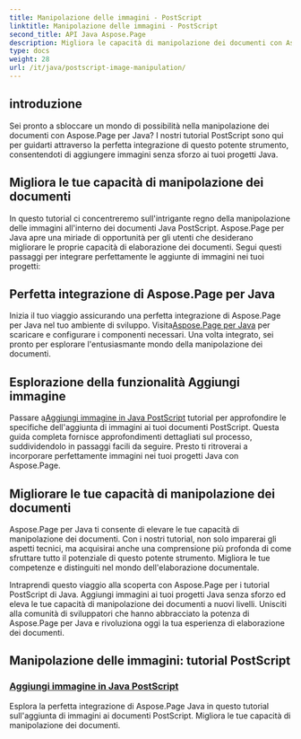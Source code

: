 ```yaml
---
title: Manipolazione delle immagini - PostScript
linktitle: Manipolazione delle immagini - PostScript
second_title: API Java Aspose.Page
description: Migliora le capacità di manipolazione dei documenti con Aspose.Page per Java. Tuffati nei nostri tutorial PostScript, impara ad aggiungere immagini in Java e migliora le tue capacità di creazione di documenti.
type: docs
weight: 28
url: /it/java/postscript-image-manipulation/
---
```


## introduzione

Sei pronto a sbloccare un mondo di possibilità nella manipolazione dei documenti con Aspose.Page per Java? I nostri tutorial PostScript sono qui per guidarti attraverso la perfetta integrazione di questo potente strumento, consentendoti di aggiungere immagini senza sforzo ai tuoi progetti Java.

## Migliora le tue capacità di manipolazione dei documenti

In questo tutorial ci concentreremo sull'intrigante regno della manipolazione delle immagini all'interno dei documenti Java PostScript. Aspose.Page per Java apre una miriade di opportunità per gli utenti che desiderano migliorare le proprie capacità di elaborazione dei documenti. Segui questi passaggi per integrare perfettamente le aggiunte di immagini nei tuoi progetti:

## Perfetta integrazione di Aspose.Page per Java

 Inizia il tuo viaggio assicurando una perfetta integrazione di Aspose.Page per Java nel tuo ambiente di sviluppo. Visita[Aspose.Page per Java](https://products.aspose.com/page/java) per scaricare e configurare i componenti necessari. Una volta integrato, sei pronto per esplorare l'entusiasmante mondo della manipolazione dei documenti.

## Esplorazione della funzionalità Aggiungi immagine

 Passare a[Aggiungi immagine in Java PostScript](./add-image/) tutorial per approfondire le specifiche dell'aggiunta di immagini ai tuoi documenti PostScript. Questa guida completa fornisce approfondimenti dettagliati sul processo, suddividendolo in passaggi facili da seguire. Presto ti ritroverai a incorporare perfettamente immagini nei tuoi progetti Java con Aspose.Page.

## Migliorare le tue capacità di manipolazione dei documenti

Aspose.Page per Java ti consente di elevare le tue capacità di manipolazione dei documenti. Con i nostri tutorial, non solo imparerai gli aspetti tecnici, ma acquisirai anche una comprensione più profonda di come sfruttare tutto il potenziale di questo potente strumento. Migliora le tue competenze e distinguiti nel mondo dell'elaborazione documentale.

Intraprendi questo viaggio alla scoperta con Aspose.Page per i tutorial PostScript di Java. Aggiungi immagini ai tuoi progetti Java senza sforzo ed eleva le tue capacità di manipolazione dei documenti a nuovi livelli. Unisciti alla comunità di sviluppatori che hanno abbracciato la potenza di Aspose.Page per Java e rivoluziona oggi la tua esperienza di elaborazione dei documenti.
## Manipolazione delle immagini: tutorial PostScript
### [Aggiungi immagine in Java PostScript](./add-image/)
Esplora la perfetta integrazione di Aspose.Page Java in questo tutorial sull'aggiunta di immagini ai documenti PostScript. Migliora le tue capacità di manipolazione dei documenti.